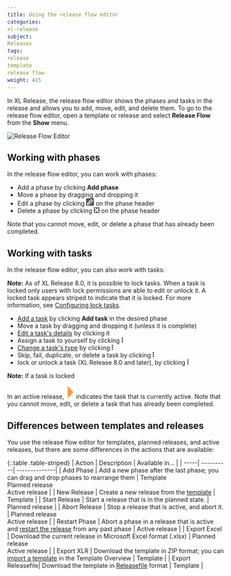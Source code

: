 ```yaml
---
title: Using the release flow editor
categories:
xl-release
subject:
Releases
tags:
release
template
release flow
weight: 415
---
```


In XL Release, the release flow editor shows the phases and tasks in the release and allows you to add, move, edit, and delete them. To go to the release flow editor, open a template or release and select **Release Flow** from the **Show** menu.

![Release Flow Editor](../images/release-flow-editor.png)

## Working with phases

In the release flow editor, you can work with phases:

* Add a phase by clicking **Add phase**
* Move a phase by dragging and dropping it
* Edit a phase by clicking ![Phase edit button](/images/button_edit_phase.png) on the phase header
* Delete a phase by clicking ![Phase delete button](/images/button_delete_phase.png) on the phase header

Note that you cannot move, edit, or delete a phase that has already been completed.

## Working with tasks

In the release flow editor, you can also work with tasks:

**Note:** As of XL Release 8.0, it is possible to lock tasks. When a task is locked only users with lock permissions are able to edit or unlock it. A locked task appears striped to indicate that it is locked. For more information, see [Configuring lock tasks](http://docs.xebialabs.com/xl-release/how-to/configure-lock-tasks.markdown).

* [Add a task](/xl-release/how-to/add-a-task-to-a-phase.html) by clicking **Add task** in the desired phase
* Move a task by dragging and dropping it (unless it is complete)
* [Edit a task's details](/xl-release/how-to/working-with-tasks.html) by clicking it
* Assign a task to yourself by clicking ![Task action menu](/images/menu_three_dots.png)
* [Change a task's type](/xl-release/how-to/change-a-task-type.html) by clicking ![Task action menu](/images/menu_three_dots.png)
* Skip, fail, duplicate, or delete a task by clicking ![Task action menu](/images/menu_three_dots.png)
* lock or unlock a task (XL Release 8.0 and later), by clicking ![Task action menu](/images/menu_three_dots.png)

**Note:** If a task is locked

In an active release, ![Active task indicator](/images/active_task_arrow.png) indicates the task that is currently active. Note that you cannot move, edit, or delete a task that has already been completed.

## Differences between templates and releases

You use the release flow editor for templates, planned releases, and active releases, but there are some differences in the actions that are available:

{:.table .table-striped}
| Action | Description | Available in... |
| -----| ----------| --------------|
| Add Phase | Add a new phase after the last phase; you can drag and drop phases to rearrange them | Template<br />Planned release<br />Active release |
| New Release | Create a new release from the [template](/xl-release/how-to/create-a-release-template.html) | Template |
| Start Release | Start a release that is in the planned state. |  Planned release |
| Abort Release | Stop a release that is active, and abort it. | Planned release<br />Active release |
| Restart Phase | Abort a phase in a release that is active and [restart the release](/xl-release/how-to/restart-a-phase-in-an-active-release.html) from any past phase | Active release |
| Export Excel | Download the current release in Microsoft Excel format (.xlsx) | Planned release<br />Active release |
| Export XLR | Download the template in ZIP format; you can [import a template](/xl-release/how-to/import-a-release-template.html) in the Template Overview | Template |
| Export Releasefile| Download the template in [Releasefile](/xl-release/concept/release-as-code.html) format | Template |
